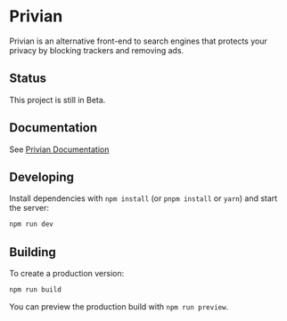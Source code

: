 # Privian

Privian is an alternative front-end to search engines that protects your privacy by blocking trackers and removing ads.

## Status

This project is still in Beta.

## Documentation

See [Privian Documentation](https://about.privian.io/docs)

## Developing

Install dependencies with `npm install` (or `pnpm install` or `yarn`) and start the server:

```bash
npm run dev
```

## Building

To create a production version:

```bash
npm run build
```

You can preview the production build with `npm run preview`.

